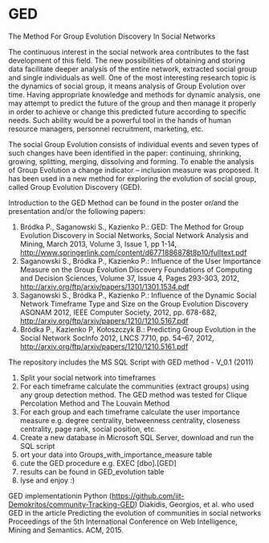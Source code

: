 # GED
The Method For Group Evolution Discovery In Social Networks

The continuous interest in the social network area contributes to the fast development of this field. The new possibilities of obtaining and storing data facilitate deeper analysis of the entire network, extracted social group and single individuals as well. One of the most interesting research topic is the dynamics of social group, it means analysis of Group Evolution over time. Having appropriate knowledge and methods for dynamic analysis, one may attempt to predict the future of the group and then manage it properly in order to achieve or change this predicted future according to specific needs. Such ability would be a powerful tool in the hands of human resource managers, personnel recruitment, marketing, etc.

The social Group Evolution consists of individual events and seven types of such changes have been identified in the paper: continuing, shrinking, growing, splitting, merging, dissolving and forming. To enable the analysis of Group Evolution a change indicator – inclusion measure was proposed. It has been used in a new method for exploring the evolution of social group, called Group Evolution Discovery (GED).

Introduction to the GED Method can be found in the poster or/and the presentation and/or the following papers:

1. Bródka P., Saganowski S., Kazienko P.: GED: The Method for Group Evolution Discovery in Social Networks, Social Network Analysis and Mining, March 2013, Volume 3, Issue 1, pp 1-14, http://www.springerlink.com/content/d6771886878t8p10/fulltext.pdf
2. Saganowski S., Bródka P., Kazienko P.: Influence of the User Importance Measure on the Group Evolution Discovery Foundations of Computing and Decision Sciences, Volume 37, Issue 4, Pages 293-303, 2012, http://arxiv.org/ftp/arxiv/papers/1301/1301.1534.pdf
3. Saganowski S., Bródka P., Kazienko P.: Influence of the Dynamic Social Network Timeframe Type and Size on the Group Evolution Discovery ASONAM 2012, IEEE Computer Society, 2012, pp. 678-682, http://arxiv.org/ftp/arxiv/papers/1210/1210.5167.pdf
4. Bródka P., Kazienko P, Kołoszczyk B.: Predicting Group Evolution in the Social Network SocInfo 2012, LNCS 7710, pp. 54–67, 2012, http://arxiv.org/ftp/arxiv/papers/1210/1210.5161.pdf

The repository includes the MS SQL Script with GED method - V_0.1 (2011)
1. Split your social network into timeframes
2. For each timeframe calculate the communities (extract groups) using any group detection method. The GED method was tested for Clique Percolation Method and The Louvain Method
3. For each group and each timeframe calculate the user importance measure e.g. degree centrality, betweenness centrality, closeness centrality, page rank, social position, etc.
4. Create a new database in Microsoft SQL Server, download and run the SQL script
5. ort your data into Groups_with_importance_measure table
6. cute the GED procedure e.g. EXEC [dbo].[GED]
7.  results can be found in GED_evolution table
8. lyse and enjoy :)

GED implementationin Python (https://github.com/iit-Demokritos/community-Tracking-GED) Diakidis, Georgios, et al. who used GED in the article Predicting the evolution of communities in social networks Proceedings of the 5th International Conference on Web Intelligence, Mining and Semantics. ACM, 2015.
